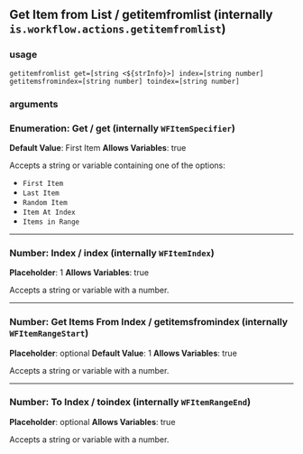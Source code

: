 
## Get Item from List / getitemfromlist (internally `is.workflow.actions.getitemfromlist`)


### usage
`getitemfromlist get=[string <${strInfo}>] index=[string number] getitemsfromindex=[string number] toindex=[string number]`

### arguments
### Enumeration: Get / get (internally `WFItemSpecifier`)
**Default Value**: First Item
**Allows Variables**: true


Accepts a string 
or variable
containing one of the options:

- `First Item`
- `Last Item`
- `Random Item`
- `Item At Index`
- `Items in Range`

---

### Number: Index / index (internally `WFItemIndex`)
**Placeholder**: 1
**Allows Variables**: true


Accepts a string 
or variable
with a number.

---

### Number: Get Items From Index / getitemsfromindex (internally `WFItemRangeStart`)
**Placeholder**: optional
**Default Value**: 1
**Allows Variables**: true


Accepts a string 
or variable
with a number.

---

### Number: To Index / toindex (internally `WFItemRangeEnd`)
**Placeholder**: optional
**Allows Variables**: true


Accepts a string 
or variable
with a number.

